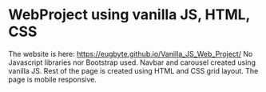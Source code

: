 # WebProject using vanilla JS, HTML, CSS
The website is here: https://eugbyte.github.io/Vanilla_JS_Web_Project/
No Javascript libraries nor Bootstrap used. Navbar and carousel created using vanilla JS.
Rest of the page is created using HTML and CSS grid layout.
The page is mobile responsive.
